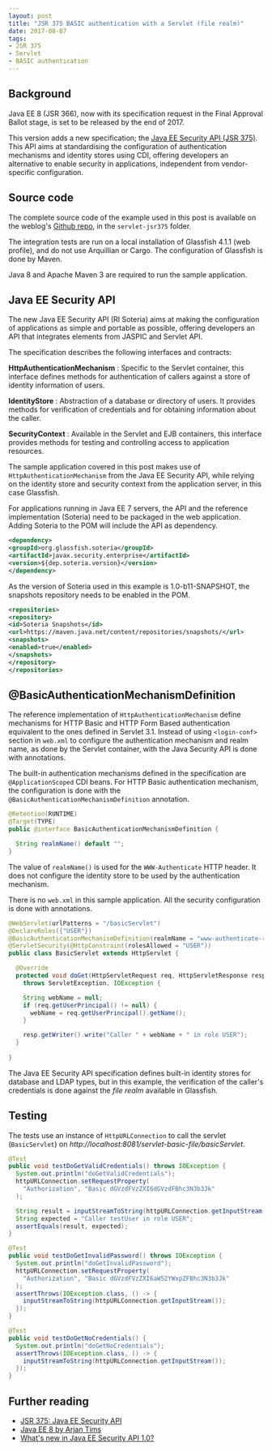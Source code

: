 ```yaml
---
layout: post
title: "JSR 375 BASIC authentication with a Servlet (file realm)"
date: 2017-08-07
tags:
- JSR 375
- Servlet
- BASIC authentication
---
```


## Background

Java EE 8 (JSR 366), now with its specification request in the Final Approval
Ballot stage, is set to be released by the end of 2017.

This version adds a new specification; the [Java EE Security API (JSR 375)][jsr-375]. This API aims
at standardising the configuration of authentication mechanisms and identity stores using CDI,
offering developers an alternative to enable security in applications, independent from
vendor-specific configuration.

## Source code

The complete source code of the example used in this post is available on the
weblog's [Github repo][guzman-github], in the `servlet-jsr375` folder.

The integration tests are run on a local installation of Glassfish 4.1.1 (web
profile), and do not use Arquillian or Cargo. The configuration of Glassfish is
done by Maven.

Java 8 and Apache Maven 3 are required to run the sample application.

## Java EE Security API

The new Java EE Security API (RI Soteria) aims at making the configuration
of applications as simple and portable as possible, offering developers an API that integrates
elements from JASPIC and Servlet API.

The specification describes the following interfaces and contracts:

**HttpAuthenticationMechanism**
: Specific to the Servlet container, this interface defines methods for authentication of callers
  against a store of identity information of users.

**IdentityStore**
: Abstraction of a database or directory of users. It provides methods for verification of
  credentials and for obtaining information about the caller.

**SecurityContext**
: Available in the Servlet and EJB containers, this interface provides methods for testing and
  controlling access to application resources.

The sample application covered in this post makes use of `HttpAuthenticationMechanism` from the Java
EE Security API, while relying on the identity store and security context from the application
server, in this case Glassfish.

For applications running in Java EE 7 servers, the API and the reference implementation (Soteria)
need to be packaged in the web application. Adding Soteria to the POM will include the API as
dependency.

```xml
<dependency>
<groupId>org.glassfish.soteria</groupId>
<artifactId>javax.security.enterprise</artifactId>
<version>${dep.soteria.version}</version>
</dependency>
```

As the version of Soteria used in this example is 1.0-b11-SNAPSHOT, the snapshots repository needs
to be enabled in the POM.

```xml
<repositories>
<repository>
<id>Soteria Snapshots</id>
<url>https://maven.java.net/content/repositories/snapshots/</url>
<snapshots>
<enabled>true</enabled>
</snapshots>
</repository>
</repositories>
```

## @BasicAuthenticationMechanismDefinition

The reference implementation of `HttpAuthenticationMechanism` define mechanisms for HTTP Basic and
HTTP Form Based authentication equivalent to the ones defined in Servlet 3.1. Instead of using
`<login-conf>` section in `web.xml` to configure the authentication mechanism and realm name, as
done by the Servlet container, with the Java Security API is done with annotations.

The built-in authentication mechanisms defined in the specification are `@ApplicationScoped` CDI
beans. For HTTP Basic authentication mechanism, the configuration is done with the
`@BasicAuthenticationMechanismDefinition` annotation.


```java
@Retention(RUNTIME)
@Target(TYPE)
public @interface BasicAuthenticationMechanismDefinition {

  String realmName() default "";
}
```

The value of `realmName()` is used for the `WWW-Authenticate` HTTP header. It does not configure the
identity store to be used by the authentication mechanism.

There is no `web.xml` in this sample application. All the security configuration is done with
annotations. 

```java
@WebServlet(urlPatterns = "/basicServlet")
@DeclareRoles({"USER"})
@BasicAuthenticationMechanismDefinition(realmName = "www-authenticate-realm")
@ServletSecurity(@HttpConstraint(rolesAllowed = "USER"))
public class BasicServlet extends HttpServlet {

  @Override
  protected void doGet(HttpServletRequest req, HttpServletResponse resp)
    throws ServletException, IOException {

    String webName = null;
    if (req.getUserPrincipal() != null) {
      webName = req.getUserPrincipal().getName();
    }

    resp.getWriter().write("Caller " + webName + " in role USER");
  }
  
}
```

The Java EE Security API specification defines built-in identity stores for database and LDAP types,
but in this example, the verification of the caller's credentials is done against the *file realm*
available in Glassfish.

## Testing

The tests use an instance of `HttpURLConnection` to call the servlet (`BasicServlet`) on
*http://localhost:8081/servlet-basic-file/basicServlet*.

```java
@Test
public void testDoGetValidCredentials() throws IOException {
  System.out.println("doGetValidCredentials");
  httpURLConnection.setRequestProperty(
    "Authorization", "Basic dGVzdFVzZXI6dGVzdFBhc3N3b3Jk"
  );

  String result = inputStreamToString(httpURLConnection.getInputStream());
  String expected = "Caller testUser in role USER";
  assertEquals(result, expected);
}

@Test
public void testDoGetInvalidPassword() throws IOException {
  System.out.println("doGetInvalidPassword");
  httpURLConnection.setRequestProperty(
    "Authorization", "Basic dGVzdFVzZXI6aW52YWxpZFBhc3N3b3Jk"
  );
  assertThrows(IOException.class, () -> {
    inputStreamToString(httpURLConnection.getInputStream());
  });
}

@Test
public void testDoGetNoCredentials() {
  System.out.println("doGetNoCredentials");
  assertThrows(IOException.class, () -> {
    inputStreamToString(httpURLConnection.getInputStream());
  });
}
```

## Further reading
- [JSR 375: Java EE Security API][jsr-375]
- [Java EE 8 by Arjan Tims][javaee8-zeef]
- [What's new in Java EE Security API 1.0?][whats-new-security-api]

[jsr-375]: https://www.jcp.org/en/jsr/detail?id=375
[jsr-375-ri]: https://github.com/javaee/security-soteria
[javaee8-zeef]: https://javaee8.zeef.com/arjan.tijms#block_40027
[guzman-github]: https://github.com/david-guzman/weblog-examples
[whats-new-security-api]: http://arjan-tijms.omnifaces.org/p/whats-new-in-java-ee-security-api-10.html

